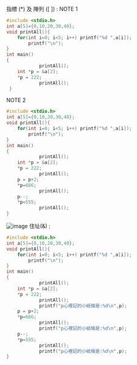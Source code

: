 指標 (*) 及 陣列 ([ ]) :
NOTE 1
```C
#include <stdio.h>
int a[5]={0,10,20,30,40};
void printAll(){
    for(int i=0; i<5; i++) printf("%d ",a[i]);
        printf("\n");
}
int main()
{
            printAll();
    int *p = &a[2];
    *p = 222;
            printAll();
 }
 ```
NOTE 2
```C
#include <stdio.h>
int a[5]={0,10,20,30,40};
void printAll(){
    for(int i=0; i<5; i++) printf("%d ",a[i]);
        printf("\n");
}
int main()
{
            printAll();
    int *p = &a[2];
    *p = 222;
            printAll();
    p = p+2;
    *p=666;
            printAll();
    p--;
    *p=555;
            printAll();
}
```
![image](https://user-images.githubusercontent.com/79676872/111024316-1e293d00-8419-11eb-9da0-cc5703ee3f96.png)
住址(&) :
```C
#include <stdio.h>
int a[5]={0,10,20,30,40};
void printAll(){
    for(int i=0; i<5; i++) printf("%d ",a[i]);
        printf("\n");
}
int main()
{
            printAll();
    int *p = &a[2];
    *p = 222;
            printAll();
            printf("p心裡記的小紙條是:%d\n",p);
    p = p+2;
    *p=666;
            printAll();
            printf("p心裡記的小紙條是:%d\n",p);
    p--;
    *p=555;
            printAll();
            printf("p心裡記的小紙條是:%d\n",p);
}
```

